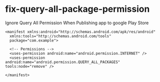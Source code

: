 # fix-query-all-package-permission
Ignore Query All Permission When Publishing app to google Play Store

```
<manifest xmlns:android="http://schemas.android.com/apk/res/android"
  xmlns:tools="http://schemas.android.com/tools"
  package="com.example">

  <!-- Permissions -->
  <uses-permission android:name="android.permission.INTERNET" />
  <uses-permission android:name="android.permission.QUERY_ALL_PACKAGES" tools:node="remove" />

</manifest>

```
